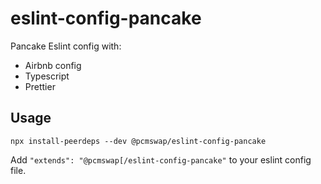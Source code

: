 # eslint-config-pancake

Pancake Eslint config with:

- Airbnb config
- Typescript
- Prettier

## Usage

```
npx install-peerdeps --dev @pcmswap/eslint-config-pancake
```

Add `"extends": "@pcmswap[/eslint-config-pancake"` to your eslint config file.
